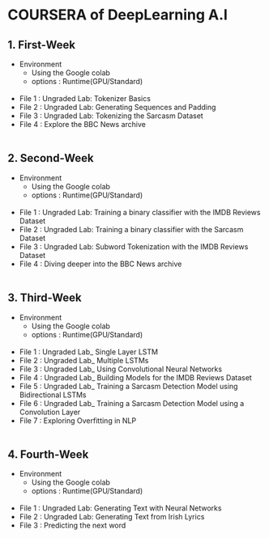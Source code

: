 # COURSERA of DeepLearning A.I

## 1. First-Week
- Environment
    - Using the Google colab 
    - options : Runtime(GPU/Standard)
<br></br>
- File 1 : Ungraded Lab: Tokenizer Basics
- File 2 : Ungraded Lab: Generating Sequences and Padding
- File 3 : Ungraded Lab: Tokenizing the Sarcasm Dataset
- File 4 : Explore the BBC News archive
<br></br>

## 2. Second-Week
- Environment
    - Using the Google colab 
    - options : Runtime(GPU/Standard)
<br></br>
- File 1 : Ungraded Lab: Training a binary classifier with the IMDB Reviews Dataset
- File 2 : Ungraded Lab: Training a binary classifier with the Sarcasm Dataset
- File 3 : Ungraded Lab: Subword Tokenization with the IMDB Reviews Dataset
- File 4 : Diving deeper into the BBC News archive
<br></br>

## 3. Third-Week
- Environment
    - Using the Google colab 
    - options : Runtime(GPU/Standard)
<br></br>
- File 1 : Ungraded Lab_ Single Layer LSTM
- File 2 : Ungraded Lab_ Multiple LSTMs
- File 3 : Ungraded Lab_ Using Convolutional Neural Networks
- File 4 : Ungraded Lab_ Building Models for the IMDB Reviews Dataset
- File 5 : Ungraded Lab_ Training a Sarcasm Detection Model using Bidirectional LSTMs
- File 6 : Ungraded Lab_ Training a Sarcasm Detection Model using a Convolution Layer
- File 7 : Exploring Overfitting in NLP
<br></br>

## 4. Fourth-Week
- Environment
    - Using the Google colab 
    - options : Runtime(GPU/Standard)
<br></br>
- File 1 : Ungraded Lab: Generating Text with Neural Networks
- File 2 : Ungraded Lab: Generating Text from Irish Lyrics
- File 3 : Predicting the next word
<br></br>
